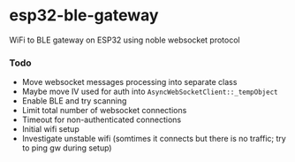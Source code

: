 # esp32-ble-gateway
WiFi to BLE gateway on ESP32 using noble websocket protocol

### Todo

- Move websocket messages processing into separate class
- Maybe move IV used for auth into `AsyncWebSocketClient::_tempObject`
- Enable BLE and try scanning
- Limit total number of websocket connections
- Timeout for non-authenticated connections
- Initial wifi setup
- Investigate unstable wifi (somtimes it connects but there is no traffic; try to ping gw during setup)
